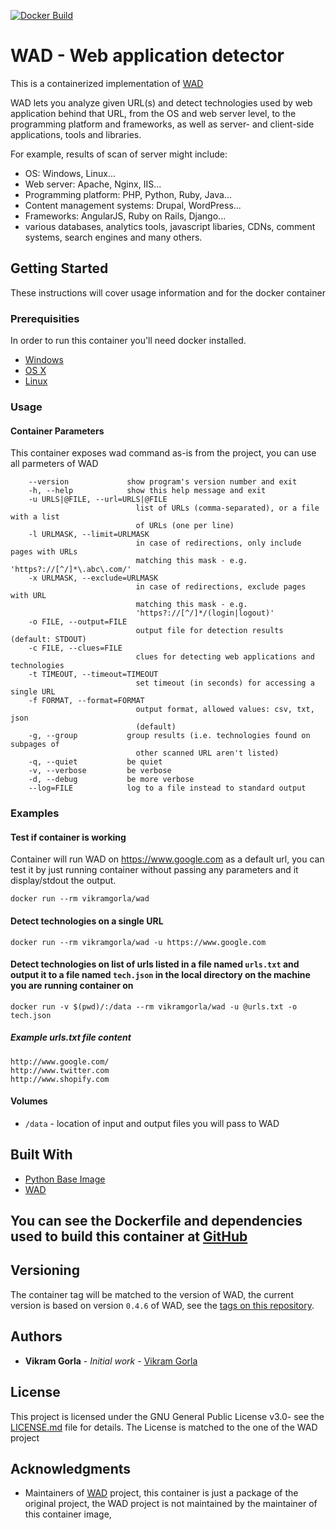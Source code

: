[![Docker Build](https://github.com/vikramgorla/wad-docker/actions/workflows/docker-build.yml/badge.svg)](https://github.com/vikramgorla/wad-docker/actions/workflows/docker-build.yml)

# WAD - Web application detector

This is a containerized implementation of [WAD](https://github.com/CERN-CERT/WAD) 

WAD lets you analyze given URL(s) and detect technologies used by web application behind that URL, 
from the OS and web server level, to the programming platform and frameworks, as well as server- and client-side
applications, tools and libraries. 

For example, results of scan of server might include: 

  * OS: Windows, Linux...
  * Web server: Apache, Nginx, IIS...
  * Programming platform: PHP, Python, Ruby, Java...
  * Content management systems: Drupal, WordPress...
  * Frameworks: AngularJS, Ruby on Rails, Django...
  * various databases, analytics tools, javascript libaries, CDNs, comment systems, search engines and many others.

## Getting Started

These instructions will cover usage information and for the docker container 

### Prerequisities


In order to run this container you'll need docker installed.

* [Windows](https://docs.docker.com/windows/started)
* [OS X](https://docs.docker.com/mac/started/)
* [Linux](https://docs.docker.com/linux/started/)

### Usage

#### Container Parameters

This container exposes wad command as-is from the project, you can use all parmeters of WAD
```shell
    --version             show program's version number and exit
    -h, --help            show this help message and exit
    -u URLS|@FILE, --url=URLS|@FILE
                            list of URLs (comma-separated), or a file with a list
                            of URLs (one per line)
    -l URLMASK, --limit=URLMASK
                            in case of redirections, only include pages with URLs
                            matching this mask - e.g. 'https?://[^/]*\.abc\.com/'
    -x URLMASK, --exclude=URLMASK
                            in case of redirections, exclude pages with URL
                            matching this mask - e.g.
                            'https?://[^/]*/(login|logout)'
    -o FILE, --output=FILE
                            output file for detection results (default: STDOUT)
    -c FILE, --clues=FILE
                            clues for detecting web applications and technologies
    -t TIMEOUT, --timeout=TIMEOUT
                            set timeout (in seconds) for accessing a single URL
    -f FORMAT, --format=FORMAT
                            output format, allowed values: csv, txt, json
                            (default)
    -g, --group           group results (i.e. technologies found on subpages of
                            other scanned URL aren't listed)
    -q, --quiet           be quiet
    -v, --verbose         be verbose
    -d, --debug           be more verbose
    --log=FILE            log to a file instead to standard output
```

### Examples

#### Test if container is working

Container will run WAD on https://www.google.com as a default url, you can test it by just running container without passing any parameters and it display/stdout the output.

```shell
docker run --rm vikramgorla/wad
```

#### Detect technologies on a single URL 

```shell
docker run --rm vikramgorla/wad -u https://www.google.com
```

#### Detect technologies on list of urls listed in a file named `urls.txt` and output it to a file named `tech.json` in the local directory on the machine you are running container on

```shell
docker run -v $(pwd)/:/data --rm vikramgorla/wad -u @urls.txt -o tech.json
```

##### Example urls.txt file content

```shell
http://www.google.com/
http://www.twitter.com
http://www.shopify.com
```

#### Volumes

* `/data` - location of input and output files you will pass to WAD


## Built With

* [Python Base Image](https://hub.docker.com/_/python)
* [WAD](https://github.com/CERN-CERT/WAD) 


## You can see the Dockerfile and dependencies used to build this container at [GitHub](https://github.com/vikramgorla/wad)


## Versioning

The container tag will be matched to the version of WAD, the current version is based on version `0.4.6` of WAD, see the 
[tags on this repository](https://github.com/vikramgorla/wad/tags). 

## Authors

* **Vikram Gorla** - *Initial work* - [Vikram Gorla](https://github.com/vikramgorla/)


## License

This project is licensed under the GNU General Public License v3.0- see the [LICENSE.md](LICENSE.md) file for details.
The License is matched to the one of the WAD project

## Acknowledgments

* Maintainers of [WAD](https://github.com/CERN-CERT/WAD) project,  this container is just a package of the original project, the WAD project is not maintained by the maintainer of this container image, 
